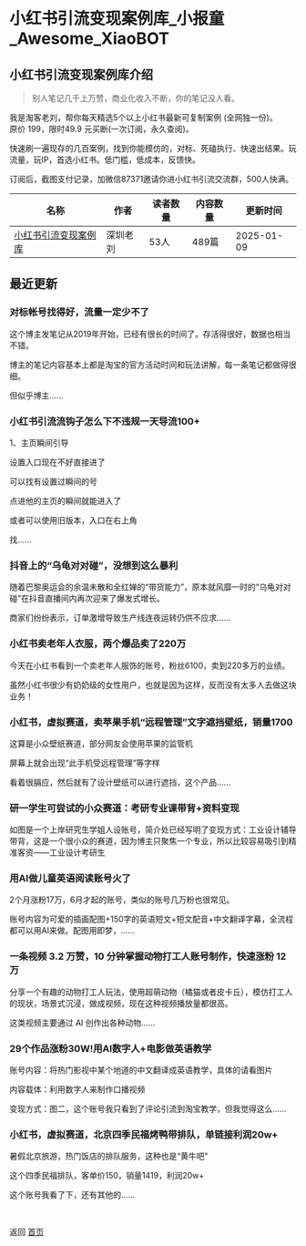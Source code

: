# 小红书引流变现案例库_小报童_Awesome_XiaoBOT

## 小红书引流变现案例库介绍
> 别人笔记几千上万赞，商业化收入不断，你的笔记没人看。    
    
我是淘客老刘，帮你每天精选5个以上小红书最新可复制案例 (全网独一份)。    
原价 199，限时49.9 元买断(一次订阅，永久查阅)。    
    
快速刷一遍现存的几百案例，找到你能模仿的，对标、死磕执行、快速出结果。玩流量，玩IP，首选小红书。低门槛，低成本，反馈快。    
    
订阅后，截图支付记录，加微信87371邀请你进小红书引流交流群，500人快满。  
  


|名称|作者|读者数量|内容数量|更新时间|
|---|---|---|---|---|
|[小红书引流变现案例库](https://xiaobot.net/p/hongcao?refer=0b133df9-27dc-423b-8101-639049001c13)|深圳老刘|53人|489篇|2025-01-09|

## 最近更新
### 对标帐号找得好，流量一定少不了

这个博主发笔记从2019年开始，已经有很长的时间了。存活得很好，数据也相当不错。

博主的笔记内容基本上都是淘宝的官方活动时间和玩法讲解，每一条笔记都做得很细。

但似乎博主......

### 小红书引流流钩子怎么下不违规一天导流100+

1、主页瞬间引导

设置入口现在不好直接进了

可以找有设置过瞬间的号

点进他的主页的瞬间就能进入了

或者可以使用旧版本，入口在右上角

找......

### 抖音上的“乌龟对对碰”，没想到这么暴利

随着巴黎奥运会的余温未散和全红婵的“带货能力”，原本就风靡一时的“乌龟对对碰”在抖音直播间内再次迎来了爆发式增长。

商家们纷纷表示，订单激增导致生产线连夜运转仍供不应求......

### 小红书卖老年人衣服，两个爆品卖了220万

今天在小红书看到一个卖老年人服饰的账号，粉丝6100，卖到220多万的业绩。

虽然小红书很少有奶奶级的女性用户，也就是因为这样，反而没有太多人去做这块业务！

### 小红书，虚拟赛道，卖苹果手机“远程管理”文字遮挡壁纸，销量1700

这算是小众壁纸赛道，部分网友会使用苹果的监管机

屏幕上就会出现“此手机受远程管理”等字样

看着很膈应，然后就有了设计壁纸可以进行遮挡，这个产品......

### 研一学生可尝试的小众赛道：考研专业课带背+资料变现

如图是一个上岸研究生学姐人设账号，简介处已经写明了变现方式：工业设计辅导带背，这是一个很小众的赛道，因为博主只聚焦一个专业，所以比较容易吸引到精准客资——工业设计考研生

### 用AI做儿童英语阅读账号火了

2个月涨粉17万，6月才起的账号，类似的账号几万粉也很常见。

账号内容为可爱的插画配图+150字的英语短文+短文配音+中文翻译字幕，全流程都可以用AI来做。配图用即梦，......

### 一条视频 3.2 万赞，10 分钟掌握动物打工人账号制作，快速涨粉 12 万

分享一个有趣的动物打工人玩法，使用超萌动物（橘猫或者皮卡丘），模仿打工人的现状，场景式沉浸，做成视频，现在这种视频播放量都很高。

这类视频主要通过 AI 创作出各种动物......

### 29个作品涨粉30W!用AI数字人+电影做英语教学

账号内容：将热门影视中某个地道的中文翻译成英语教学，具体的请看图片

内容载体：利用数字人来制作口播视频

变现方式：图二，这个账号我只看到了评论引流到淘宝教学，但我觉得这么......

### 小红书，虚拟赛道，北京四季民福烤鸭带排队，单链接利润20w+

暑假北京旅游，热门饭店的排队服务，这种也是“黄牛吧"

这个四季民福排队，客单价150，销量1419，利润20w+

这个账号我看了下，还有其他的......


<a href="https://github.com/Reno9527/awesome-xiaobot" style="color: white; text-decoration: none;">awesome-xiaobot</a>

返回 [首页](../README.md)
